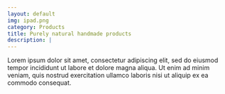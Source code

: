 ```yaml
---
layout: default
img: ipad.png
category: Products
title: Purely natural handmade products
description: |
---
```

  Lorem ipsum dolor sit amet, consectetur adipiscing elit, sed do eiusmod tempor incididunt ut labore et dolore magna aliqua. Ut enim ad minim veniam, quis nostrud exercitation ullamco laboris nisi ut aliquip ex ea commodo consequat. 
